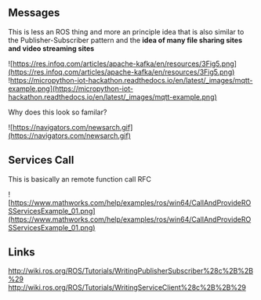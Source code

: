 ## Messages

This is less an ROS thing and more an principle idea that is also similar to the Publisher-Subscriber pattern and the **idea of many file sharing sites and video streaming sites**

![https://res.infoq.com/articles/apache-kafka/en/resources/3Fig5.png](https://res.infoq.com/articles/apache-kafka/en/resources/3Fig5.png)
!https://micropython-iot-hackathon.readthedocs.io/en/latest/_images/mqtt-example.png](https://micropython-iot-hackathon.readthedocs.io/en/latest/_images/mqtt-example.png)

Why does this look so familar?

![https://navigators.com/newsarch.gif](https://navigators.com/newsarch.gif)

## Services Call

This is basically an remote function call RFC

![https://www.mathworks.com/help/examples/ros/win64/CallAndProvideROSServicesExample_01.png](https://www.mathworks.com/help/examples/ros/win64/CallAndProvideROSServicesExample_01.png)

## Links

http://wiki.ros.org/ROS/Tutorials/WritingPublisherSubscriber%28c%2B%2B%29
http://wiki.ros.org/ROS/Tutorials/WritingServiceClient%28c%2B%2B%29

